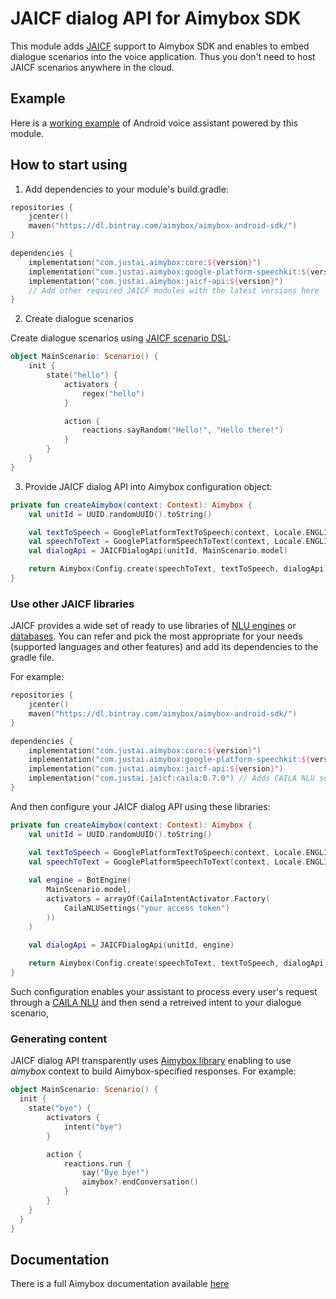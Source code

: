 # JAICF dialog API for Aimybox SDK

This module adds [JAICF](https://github.com/just-ai/jaicf-kotlin) support to Aimybox SDK and enables to embed dialogue scenarios into the voice application.
Thus you don't need to host JAICF scenarios anywhere in the cloud.

## Example

Here is a [working example](https://github.com/just-ai/aimybox-android-assistant/tree/jaicf/app) of Android voice assistant powered by this module.

## How to start using

1. Add dependencies to your module's build.gradle:
```kotlin
repositories {
    jcenter()
    maven("https://dl.bintray.com/aimybox/aimybox-android-sdk/")
}

dependencies {
    implementation("com.justai.aimybox:core:${version}")
    implementation("com.justai.aimybox:google-platform-speechkit:${version}")
    implementation("com.justai.aimybox:jaicf-api:${version}")
    // Add other required JAICF modules with the latest versions here
}
```

2. Create dialogue scenarios

Create dialogue scenarios using [JAICF scenario DSL](https://github.com/just-ai/jaicf-kotlin/wiki/Scenario-DSL):

```kotlin
object MainScenario: Scenario() {
    init {
        state("hello") {
            activators {
                regex("hello")
            }

            action {
                reactions.sayRandom("Hello!", "Hello there!")
            }
        }
    }
}
```

3. Provide JAICF dialog API into Aimybox configuration object:

```kotlin
private fun createAimybox(context: Context): Aimybox {
    val unitId = UUID.randomUUID().toString()

    val textToSpeech = GooglePlatformTextToSpeech(context, Locale.ENGLISH)
    val speechToText = GooglePlatformSpeechToText(context, Locale.ENGLISH)
    val dialogApi = JAICFDialogApi(unitId, MainScenario.model)

    return Aimybox(Config.create(speechToText, textToSpeech, dialogApi))
}
```

### Use other JAICF libraries

JAICF provides a wide set of ready to use libraries of [NLU engines](https://github.com/just-ai/jaicf-kotlin/tree/master/activators) or [databases](https://github.com/just-ai/jaicf-kotlin/tree/master/managers).
You can refer and pick the most appropriate for your needs (supported languages and other features) and add its dependencies to the gradle file.

For example:

```kotlin
repositories {
    jcenter()
    maven("https://dl.bintray.com/aimybox/aimybox-android-sdk/")
}

dependencies {
    implementation("com.justai.aimybox:core:${version}")
    implementation("com.justai.aimybox:google-platform-speechkit:${version}")
    implementation("com.justai.aimybox:jaicf-api:${version}")
    implementation("com.justai.jaicf:caila:0.7.0") // Adds CAILA NLU support
}
```

And then configure your JAICF dialog API using these libraries:

```kotlin
private fun createAimybox(context: Context): Aimybox {
    val unitId = UUID.randomUUID().toString()

    val textToSpeech = GooglePlatformTextToSpeech(context, Locale.ENGLISH)
    val speechToText = GooglePlatformSpeechToText(context, Locale.ENGLISH)
    
    val engine = BotEngine(
        MainScenario.model,
        activators = arrayOf(CailaIntentActivator.Factory(
            CailaNLUSettings("your access token")
        ))
    )
    
    val dialogApi = JAICFDialogApi(unitId, engine)

    return Aimybox(Config.create(speechToText, textToSpeech, dialogApi))
}
```

Such configuration enables your assistant to process every user's request through a [CAILA NLU](https://app.jaicp.com/) and then send a retreived intent to your dialogue scenario,

### Generating content

JAICF dialog API transparently uses [Aimybox library](https://github.com/just-ai/jaicf-kotlin/tree/master/channels/aimybox) enabling to use _aimybox_ context to build Aimybox-specified responses. For example:

```kotlin
object MainScenario: Scenario() {
  init {
    state("bye") {
        activators {
            intent("bye")
        }

        action {
            reactions.run {
                say("Bye bye!")
                aimybox?.endConversation()
            }
        }
    }
  }  
}
```

## Documentation

There is a full Aimybox documentation available [here](https://help.aimybox.com)
